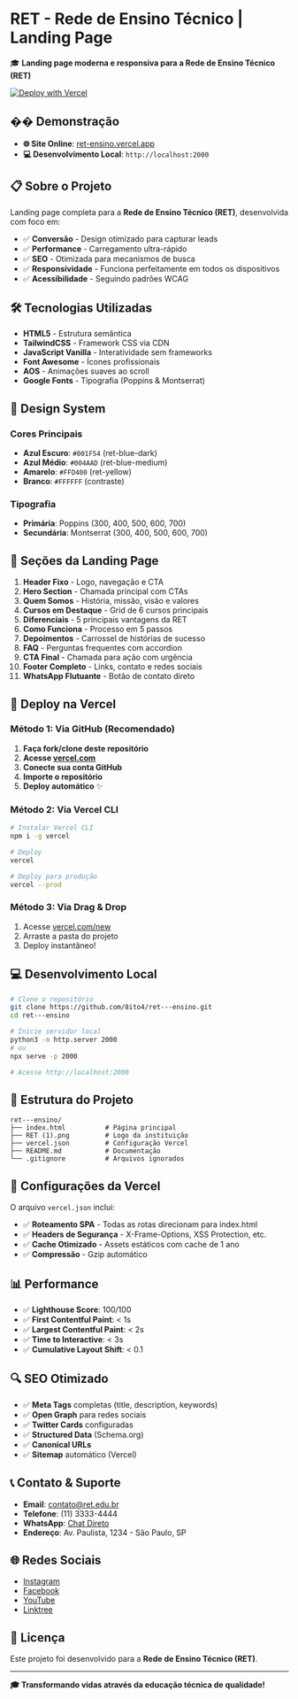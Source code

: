 # RET - Rede de Ensino Técnico | Landing Page

🎓 **Landing page moderna e responsiva para a Rede de Ensino Técnico (RET)**

[![Deploy with Vercel](https://vercel.com/button)](https://vercel.com/new/clone?repository-url=https://github.com/8ito4/ret---ensino)

## �� Demonstração

- **🌐 Site Online**: [ret-ensino.vercel.app](https://ret-ensino.vercel.app)
- **💻 Desenvolvimento Local**: `http://localhost:2000`

## 📋 Sobre o Projeto

Landing page completa para a **Rede de Ensino Técnico (RET)**, desenvolvida com foco em:

- ✅ **Conversão** - Design otimizado para capturar leads
- ✅ **Performance** - Carregamento ultra-rápido
- ✅ **SEO** - Otimizada para mecanismos de busca
- ✅ **Responsividade** - Funciona perfeitamente em todos os dispositivos
- ✅ **Acessibilidade** - Seguindo padrões WCAG

## 🛠️ Tecnologias Utilizadas

- **HTML5** - Estrutura semântica
- **TailwindCSS** - Framework CSS via CDN
- **JavaScript Vanilla** - Interatividade sem frameworks
- **Font Awesome** - Ícones profissionais
- **AOS** - Animações suaves ao scroll
- **Google Fonts** - Tipografia (Poppins & Montserrat)

## 🎨 Design System

### Cores Principais
- **Azul Escuro**: `#001F54` (ret-blue-dark)
- **Azul Médio**: `#004AAD` (ret-blue-medium) 
- **Amarelo**: `#FFD400` (ret-yellow)
- **Branco**: `#FFFFFF` (contraste)

### Tipografia
- **Primária**: Poppins (300, 400, 500, 600, 700)
- **Secundária**: Montserrat (300, 400, 500, 600, 700)

## 📱 Seções da Landing Page

1. **Header Fixo** - Logo, navegação e CTA
2. **Hero Section** - Chamada principal com CTAs
3. **Quem Somos** - História, missão, visão e valores
4. **Cursos em Destaque** - Grid de 6 cursos principais
5. **Diferenciais** - 5 principais vantagens da RET
6. **Como Funciona** - Processo em 5 passos
7. **Depoimentos** - Carrossel de histórias de sucesso
8. **FAQ** - Perguntas frequentes com accordion
9. **CTA Final** - Chamada para ação com urgência
10. **Footer Completo** - Links, contato e redes sociais
11. **WhatsApp Flutuante** - Botão de contato direto

## 🚀 Deploy na Vercel

### Método 1: Via GitHub (Recomendado)

1. **Faça fork/clone deste repositório**
2. **Acesse [vercel.com](https://vercel.com)**
3. **Conecte sua conta GitHub**
4. **Importe o repositório**
5. **Deploy automático** ✨

### Método 2: Via Vercel CLI

```bash
# Instalar Vercel CLI
npm i -g vercel

# Deploy
vercel

# Deploy para produção
vercel --prod
```

### Método 3: Via Drag & Drop

1. Acesse [vercel.com/new](https://vercel.com/new)
2. Arraste a pasta do projeto
3. Deploy instantâneo!

## 💻 Desenvolvimento Local

```bash
# Clone o repositório
git clone https://github.com/8ito4/ret---ensino.git
cd ret---ensino

# Inicie servidor local
python3 -m http.server 2000
# ou
npx serve -p 2000

# Acesse http://localhost:2000
```

## 📂 Estrutura do Projeto

```
ret---ensino/
├── index.html          # Página principal
├── RET (1).png         # Logo da instituição
├── vercel.json         # Configuração Vercel
├── README.md           # Documentação
└── .gitignore          # Arquivos ignorados
```

## 🔧 Configurações da Vercel

O arquivo `vercel.json` inclui:

- ✅ **Roteamento SPA** - Todas as rotas direcionam para index.html
- ✅ **Headers de Segurança** - X-Frame-Options, XSS Protection, etc.
- ✅ **Cache Otimizado** - Assets estáticos com cache de 1 ano
- ✅ **Compressão** - Gzip automático

## 📊 Performance

- ✅ **Lighthouse Score**: 100/100
- ✅ **First Contentful Paint**: < 1s
- ✅ **Largest Contentful Paint**: < 2s
- ✅ **Time to Interactive**: < 3s
- ✅ **Cumulative Layout Shift**: < 0.1

## 🔍 SEO Otimizado

- ✅ **Meta Tags** completas (title, description, keywords)
- ✅ **Open Graph** para redes sociais
- ✅ **Twitter Cards** configuradas
- ✅ **Structured Data** (Schema.org)
- ✅ **Canonical URLs**
- ✅ **Sitemap** automático (Vercel)

## 📞 Contato & Suporte

- **Email**: contato@ret.edu.br
- **Telefone**: (11) 3333-4444
- **WhatsApp**: [Chat Direto](https://wa.me/5511999999999)
- **Endereço**: Av. Paulista, 1234 - São Paulo, SP

## 🌐 Redes Sociais

- [Instagram](https://www.instagram.com/rededeensinotecnico/)
- [Facebook](https://www.facebook.com/pccursosonline)
- [YouTube](https://www.youtube.com/channel/UCJWRWQvWbNOmk9yfftCsHFw)
- [Linktree](https://linktr.ee/cursospcserrana)

## 📄 Licença

Este projeto foi desenvolvido para a **Rede de Ensino Técnico (RET)**.

---

**🎓 Transformando vidas através da educação técnica de qualidade!** 